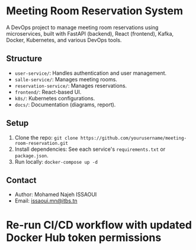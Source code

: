 # Meeting Room Reservation System

A DevOps project to manage meeting room reservations using microservices, built with FastAPI (backend), React (frontend), Kafka, Docker, Kubernetes, and various DevOps tools.

## Structure
- `user-service/`: Handles authentication and user management.
- `salle-service/`: Manages meeting rooms.
- `reservation-service/`: Manages reservations.
- `frontend/`: React-based UI.
- `k8s/`: Kubernetes configurations.
- `docs/`: Documentation (diagrams, report).

## Setup
1. Clone the repo: `git clone https://github.com/yourusername/meeting-room-reservation.git`
2. Install dependencies: See each service's `requirements.txt` or `package.json`.
3. Run locally: `docker-compose up -d`

## Contact
- Author: Mohamed Najeh ISSAOUI
- Email: issaoui.mn@itbs.tn
# Re-run CI/CD workflow with updated Docker Hub token permissions
